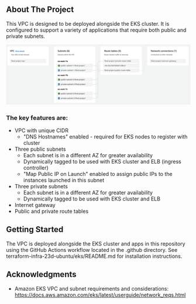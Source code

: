 ## About The Project

This VPC is designed to be deployed alongside the EKS cluster. It is configured to support a variety of applications that require both public and private subnets.  

<img src="./images/vpc_resourcemap.png">

### The key features are:
* VPC with unique CIDR 
  * "DNS Hostnames" enabled - required for EKS nodes to register with cluster
* Three public subnets
  * Each subnet is in a different AZ for greater availability
  * Dynamically tagged to be used with EKS cluster and ELB (ingress controller)
  * "Map Public IP on Launch" enabled to assign public IPs to the instances launched in this subnet
* Three private subnets 
  * Each subnet is in a different AZ for greater availability
  * Dynamically tagged to be used with EKS cluster and ELB
* Internet gateway
* Public and private route tables

## Getting Started

The VPC is deployed alongside the EKS cluster and apps in this repository using the GitHub Actions workflow located in the .github directory. See terraform-infra-23d-ubuntu/eks/README.md for installation instructions.

## Acknowledgments

* Amazon EKS VPC and subnet requirements and considerations: https://docs.aws.amazon.com/eks/latest/userguide/network_reqs.html
